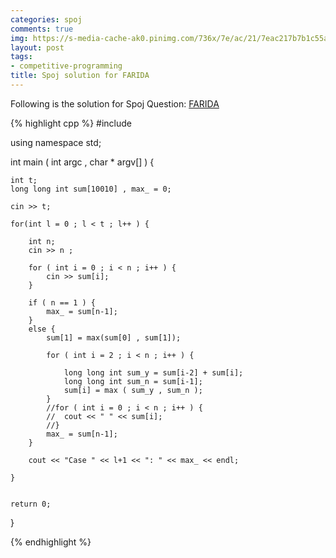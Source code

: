 ```yaml
---
categories: spoj
comments: true
img: https://s-media-cache-ak0.pinimg.com/736x/7e/ac/21/7eac217b7b1c55ab7fd56758e4e181be.jpg
layout: post
tags:
- competitive-programming
title: Spoj solution for FARIDA
---
```


Following is the solution for Spoj Question: [FARIDA](http://www.spoj.com/problems/FARIDA/)

{% highlight cpp %}
#include <iostream>

using namespace std;

int main ( int argc , char * argv[] ) {

	int t;
	long long int sum[10010] , max_ = 0;

	cin >> t;

	for(int l = 0 ; l < t ; l++ ) {

		int n;
		cin >> n ;

		for ( int i = 0 ; i < n ; i++ ) {
			cin >> sum[i];
		}

		if ( n == 1 ) {
			max_ = sum[n-1];
		}
		else {
			sum[1] = max(sum[0] , sum[1]);

			for ( int i = 2 ; i < n ; i++ ) {

				long long int sum_y = sum[i-2] + sum[i];
				long long int sum_n = sum[i-1];
				sum[i] = max ( sum_y , sum_n );
			}
			//for ( int i = 0 ; i < n ; i++ ) {
			//	cout << " " << sum[i];
			//}
			max_ = sum[n-1];
		}
		
		cout << "Case " << l+1 << ": " << max_ << endl;

	}
	

	return 0;
}


{% endhighlight %}